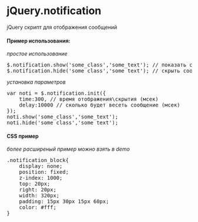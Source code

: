 # jQuery.notification

jQuery скрипт для отображения сообщений

#### Пример использования: 
*простое использование*
<pre>$.notification.show('some_class','some_text'); // показать сообщение
$.notification.hide('some_class','some_text'); // скрыть сообщение</pre>

*установка параметров*
<pre>var noti = $.notification.init({
    time:300, // время отображения\скрытия (мсек)
    delay:10000 // сколько будет весеть сообщение (мсек)
});
noti.show('some_class','some_text');
noti.hide('some_class','some_text');</pre>

#### CSS пример
*более расширеный пример можно взять в demo*
<pre>.notification_block{
    display: none;
    position: fixed;
    z-index: 1000;
    top: 20px;
    right: 20px;
    width: 320px;
    padding: 15px 30px 15px 60px;
    color: #fff;
}</pre>